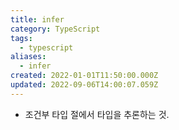 ```yaml
---
title: infer
category: TypeScript
tags:
  - typescript
aliases:
  - infer
created: 2022-01-01T11:50:00.000Z
updated: 2022-09-06T14:00:07.059Z
---
```


- 조건부 타입 절에서 타입을 추론하는 것.
